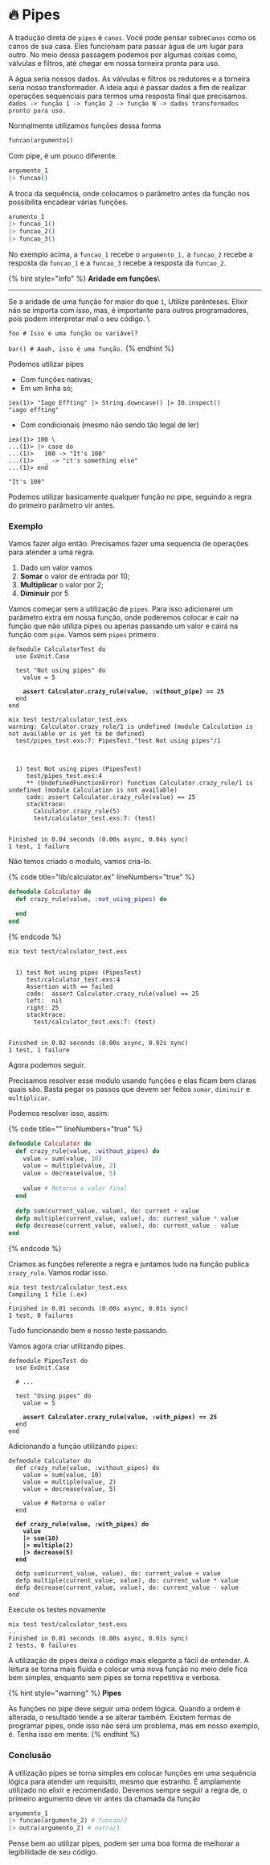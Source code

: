 # 🔥 Pipes

A tradução direta de `pipes` é `canos`.  Você pode pensar sobre`Canos` como os canos de sua casa.  Eles funcionam para passar água de um lugar para outro. No meio dessa passagem podemos por algumas coisas como, válvulas e filtros, até chegar em nossa torneira pronta para uso.&#x20;

A água seria nossos dados. As válvulas e filtros os redutores e a torneira seria nosso transformador.  A ideia aqui é passar dados a fim de realizar operações sequenciais para termos uma resposta final que precisamos.  `dados -> função 1 -> função 2 -> função N -> dados transformados pronto para uso.`

Normalmente utilizamos funções dessa forma

```elixir
funcao(argumento1)
```

Com pipe, é um pouco diferente.&#x20;

```elixir
argumento_1
|> funcao()
```

A troca da sequência, onde colocamos o parâmetro antes da função nos possibilita encadear várias funções.

```elixir
arumento_1
|> funcao_1()
|> funcao_2()
|> funcao_3()
```

No exemplo acima, a `funcao_1` recebe o `argumento_1,` a `funcao_2` recebe a resposta da `funcao_1` e a `funcao_3` recebe a resposta da `funcao_2`.&#x20;

{% hint style="info" %}
**Aridade em funções**\
****

Se a aridade de uma função for maior do que `1`, Utilize parênteses. Elixir não se importa com isso, mas, é importante para outros programadores, pois podem interpretar mal o seu código. \


`foo # Isso é uma função ou variável?`

`bar() # Aaah, isso é uma função.`
{% endhint %}

Podemos utilizar pipes

* Com funções nativas;
* Em um linha só;

```shell
iex(1)> "Iago Effting" |> String.downcase() |> IO.inspect()
"iago effting"
```

* Com condicionais (mesmo não sendo tão legal de ler)

```shell
iex(1)> 100 \
...(1)> |> case do
...(1)>   100 -> "It's 100"
...(1)>   _ -> "it's something else"
...(1)> end

"It's 100"
```

Podemos utilizar basicamente qualquer função no pipe, seguindo a regra do primeiro parâmetro vir antes.

### Exemplo

Vamos fazer algo então. Precisamos fazer uma sequencia de operações para atender a uma regra.&#x20;

1. Dado um valor vamos
2. **Somar** o valor de entrada por 10;
3. **Multiplicar** o valor por 2;
4. **Diminuir** por 5

Vamos começar sem a utilização de `pipes`. Para isso adicionarei um parâmetro extra em nossa função, onde poderemos colocar  e cair na função que não utiliza pipes ou apenas passando um valor e cairá na função com `pipe`. Vamos sem `pipes` primeiro.

<pre class="language-elixir" data-title="test/pipes_test.exs" data-line-numbers><code class="lang-elixir">defmodule CalculatorTest do
  use ExUnit.Case

  test "Not using pipes" do
    value = 5
    
<strong>    assert Calculator.crazy_rule(value, :without_pipe) == 25
</strong>  end
end</code></pre>

```shell
mix test test/calculator_test.exs
warning: Calculator.crazy_rule/1 is undefined (module Calculation is not available or is yet to be defined)
  test/pipes_test.exs:7: PipesTest."test Not using pipes"/1



  1) test Not using pipes (PipesTest)
     test/pipes_test.exs:4
     ** (UndefinedFunctionError) function Calculator.crazy_rule/1 is undefined (module Calculation is not available)
     code: assert Calculator.crazy_rule(value) == 25
     stacktrace:
       Calculator.crazy_rule(5)
       test/calculator_test.exs:7: (test)


Finished in 0.04 seconds (0.00s async, 0.04s sync)
1 test, 1 failure
```

Não temos criado o modulo, vamos cria-lo.

{% code title="lib/calculator.ex" lineNumbers="true" %}
```elixir
defmodule Calculator do
  def crazy_rule(value, :not_using_pipes) do

  end
end
```
{% endcode %}

```shell
mix test test/calculator_test.exs


  1) test Not using pipes (PipesTest)
     test/calculator_test.exs:4
     Assertion with == failed
     code:  assert Calculator.crazy_rule(value) == 25
     left:  nil
     right: 25
     stacktrace:
       test/calculator_test.exs:7: (test)


Finished in 0.02 seconds (0.00s async, 0.02s sync)
1 test, 1 failure
```

Agora podemos seguir.

Precisamos resolver esse modulo usando funções e elas ficam bem claras quais são. Basta pegar os passos que devem ser feitos `somar`, `diminuir` e `multiplicar`.

Podemos resolver isso, assim:

{% code title="" lineNumbers="true" %}
```elixir
defmodule Calculator do
  def crazy_rule(value, :without_pipes) do
    value = sum(value, 10)
    value = multiple(value, 2)
    value = decrease(value, 5)
    
    value # Retorna o valor final
  end
  
  defp sum(current_value, value), do: current + value
  defp multiple(current_value, value), do: current_value * value
  defp decrease(current_value, value), do: current_value - value
end
```
{% endcode %}

Criamos as funções referente a regra e juntamos tudo na função publica `crazy_rule`. Vamos rodar isso.

```shell
mix test test/calculator_test.exs
Compiling 1 file (.ex)
.
Finished in 0.01 seconds (0.00s async, 0.01s sync)
1 test, 0 failures
```

Tudo funcionando bem e nosso teste passando.

Vamos agora criar utilizando pipes.

<pre class="language-elixir" data-title="test/calculator_test.exs" data-line-numbers><code class="lang-elixir">defmodule PipesTest do
  use ExUnit.Case
  
  # ...

  test "Using pipes" do
    value = 5
    
<strong>    assert Calculator.crazy_rule(value, :with_pipes) == 25
</strong>  end
end</code></pre>

Adicionando a função utilizando `pipes`:

<pre class="language-elixir" data-title="lib/calculator.ex" data-line-numbers><code class="lang-elixir">defmodule Calculator do
  def crazy_rule(value, :without_pipes) do
    value = sum(value, 10)
    value = multiple(value, 2)
    value = decrease(value, 5)

    value # Retorna o valor
  end
  
<strong>  def crazy_rule(value, :with_pipes) do
</strong><strong>    value
</strong><strong>    |> sum(10)
</strong><strong>    |> multiple(2)
</strong><strong>    |> decrease(5)
</strong><strong>  end
</strong>  
  defp sum(current_value, value), do: current_value + value
  defp multiple(current_value, value), do: current_value * value
  defp decrease(current_value, value), do: current_value - value
end</code></pre>

Execute os testes novamente

```shell
mix test test/calculator_test.exs
..
Finished in 0.01 seconds (0.00s async, 0.01s sync)
2 tests, 0 failures
```

A utilização de pipes deixa o código mais elegante a fácil de entender. A leitura se torna mais fluída e colocar uma nova função no meio dele fica bem simples, enquanto sem pipes se torna repetitiva e verbosa.

{% hint style="warning" %}
**Pipes**

As funções no pipe deve seguir uma ordem lógica. Quando a ordem é alterada, o resultado tende a se alterar também. Existem formas de programar pipes, onde isso não será um problema, mas em nosso exemplo, é. Tenha isso em mente.
{% endhint %}

### Conclusão

A utilização pipes se torna simples em colocar funções em uma sequência lógica para atender um requisito, mesmo que estranho. É amplamente utilizado no elixir e recomendado. Devemos sempre seguir a regra de, o primeiro argumento deve vir antes da chamada da função&#x20;

```elixir
argumento_1
|> funcao(argumento_2) # funcao/2
|> outra(argumento_2) # outra/1
```

Pense bem ao utilizar pipes, podem ser uma boa forma de melhorar a legibilidade de seu código.

